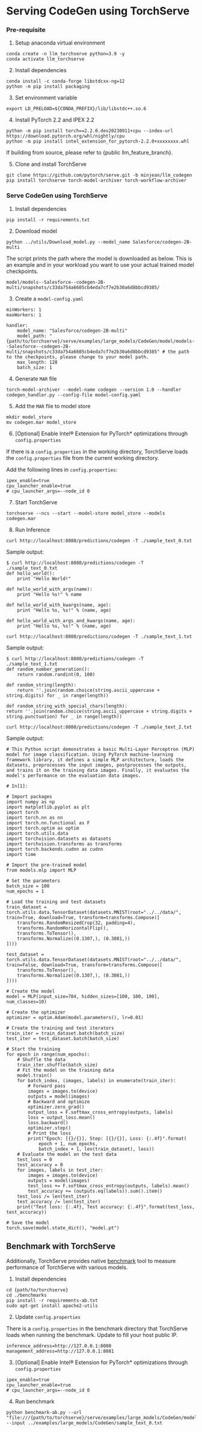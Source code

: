 # Serving CodeGen using TorchServe

### Pre-requisite
1. Setup anaconda virtual environment
```
conda create -n llm_torchserve python=3.9 -y
conda activate llm_torchserve
```

2. Install dependencies
```
conda install -c conda-forge libstdcxx-ng=12
python -m pip install packaging
```

3. Set environment variable
```
export LD_PRELOAD=${CONDA_PREFIX}/lib/libstdc++.so.6
```

4. Install PyTorch 2.2 and IPEX 2.2
```
python -m pip install torch==2.2.0.dev20230911+cpu --index-url https://download.pytorch.org/whl/nightly/cpu
python -m pip install intel_extension_for_pytorch-2.2.0+xxxxxxxx.whl
```
If building from source, please refer to {public llm_feature_branch}. 
	
5. Clone and install TorchServe
```
git clone https://github.com/pytorch/serve.git -b minjean/llm_codegen 
pip install torchserve torch-model-archiver torch-workflow-archiver
```

### Serve CodeGen using TorchServe
1. Install dependencies
```
pip install -r requirements.txt
```

2.  Download model
```
python ../utils/Download_model.py --model_name Salesforce/codegen-2B-multi
```
The script prints the path where the model is downloaded as below. This is an example and in your workload you want to use your actual trained model checkpoints.
```
model/models--Salesforce--codegen-2B-multi/snapshots/c33da754a6605cb4eda7cf7e2b30a6d8bbcd9385/
```

3. Create a `model-config.yaml`
```
minWorkers: 1
maxWorkers: 1

handler:
    model_name: "Salesforce/codegen-2B-multi"
    model_path: "{path/to/torchserve}/serve/examples/large_models/CodeGen/model/models--Salesforce--codegen-2B-multi/snapshots/c33da754a6605cb4eda7cf7e2b30a6d8bbcd9385" # the path to the checkpoints, please change to your model path.
    max_length: 128
    batch_size: 1
```

4. Generate `MAR` file
```
torch-model-archiver --model-name codegen --version 1.0 --handler codegen_handler.py --config-file model-config.yaml
```

5. Add the `MAR` file to model store
```
mkdir model_store
mv codegen.mar model_store
```

6. [Optional] Enable Intel® Extension for PyTorch* optimizations through `config.properties`

If there is a `config.properties` in the working directory, TorchServe loads the `config.properties` file from the current working directory.

Add the following lines in `config.properties`:
```
ipex_enable=true
cpu_launcher_enable=true
# cpu_launcher_args=--node_id 0
```

7. Start TorchServe
```
torchserve --ncs --start --model-store model_store --models codegen.mar
```

8. Run Inference
```
curl http://localhost:8080/predictions/codegen -T ./sample_text_0.txt
```
Sample output:
```
$ curl http://localhost:8080/predictions/codegen -T ./sample_text_0.txt
def hello_world():
    print "Hello World!"

def hello_world_with_args(name):
    print "Hello %s!" % name

def hello_world_with_kwargs(name, age):
    print "Hello %s, %s!" % (name, age)

def hello_world_with_args_and_kwargs(name, age):
    print "Hello %s, %s!" % (name, age)
```

```
curl http://localhost:8080/predictions/codegen -T ./sample_text_1.txt
```
Sample output:  
```
$ curl http://localhost:8080/predictions/codegen -T ./sample_text_1.txt
def random_number_generation():
    return random.randint(0, 100)

def random_string(length):
    return ''.join(random.choice(string.ascii_uppercase + string.digits) for _ in range(length))

def random_string_with_special_chars(length):
return ''.join(random.choice(string.ascii_uppercase + string.digits + string.punctuation) for _ in range(length))
```

```
curl http://localhost:8080/predictions/codegen -T ./sample_text_2.txt
```
Sample output:  
```
# This Python script demonstrates a basic Multi-Layer Perceptron (MLP) model for image classification. Using PyTorch machine-learning framework library, it defines a simple MLP architecture, loads the datasets, preprocesses the input images, postprocesses the outputs, and trains it on the training data images. Finally, it evaluates the model's performance on the evaluation data images.

# In[1]:

# Import packages
import numpy as np
import matplotlib.pyplot as plt
import torch
import torch.nn as nn
import torch.nn.functional as F
import torch.optim as optim
import torch.utils.data
import torchvision.datasets as datasets
import torchvision.transforms as transforms
import torch.backends.cudnn as cudnn
import time

# Import the pre-trained model
from models.mlp import MLP

# Set the parameters
batch_size = 100
num_epochs = 1

# Load the training and test datasets
train_dataset = torch.utils.data.TensorDataset(datasets.MNIST(root="../../data/", train=True, download=True, transform=transforms.Compose([
    transforms.RandomResizedCrop(32, padding=4),
    transforms.RandomHorizontalFlip(),
    transforms.ToTensor(),
    transforms.Normalize((0.1307,), (0.3081,))
])))

test_dataset = torch.utils.data.TensorDataset(datasets.MNIST(root="../../data/", train=False, download=True, transform=transforms.Compose([
    transforms.ToTensor(),
    transforms.Normalize((0.1307,), (0.3081,))
])))

# Create the model
model = MLP(input_size=784, hidden_sizes=[100, 100, 100], num_classes=10)

# Create the optimizer
optimizer = optim.Adam(model.parameters(), lr=0.01)

# Create the training and test iterators
train_iter = train_dataset.batch(batch_size)
test_iter = test_dataset.batch(batch_size)

# Start the training
for epoch in range(num_epochs):
    # Shuffle the data
    train_iter.shuffle(batch_size)
    # Fit the model on the training data
    model.train()
    for batch_index, (images, labels) in enumerate(train_iter):
        # Forward pass
        images = images.to(device)
        outputs = model(images)
        # Backward and optimize
        optimizer.zero_grad()
        output_loss = F.softmax_cross_entropy(outputs, labels)
        loss = output_loss.mean()
        loss.backward()
        optimizer.step()
        # Print the loss
        print("Epoch: [{}/{}], Step: [{}/{}], Loss: {:.4f}".format(
            epoch + 1, num_epochs,
            batch_index + 1, len(train_dataset), loss))
    # Evaluate the model on the test data
    test_loss = 0
    test_accuracy = 0
    for images, labels in test_iter:
        images = images.to(device)
        outputs = model(images)
        test_loss += F.softmax_cross_entropy(outputs, labels).mean()
        test_accuracy += (outputs.eq(labels)).sum().item()
    test_loss /= len(test_iter)
    test_accuracy /= len(test_iter)
    print("Test loss: {:.4f}, Test accuracy: {:.4f}".format(test_loss, test_accuracy))

# Save the model
torch.save(model.state_dict(), "model.pt")
```

## Benchmark with TorchServe 
Additionally, TorchServe provides native [benchmark](https://github.com/pytorch/serve/tree/master/benchmarks) tool to measure performance of TorchServe with various models. 

1. Install dependencies
```
cd {path/to/torchserve}
cd ./benchmarks
pip install -r requirements-ab.txt
sudo apt-get install apache2-utils
```

2. Update `config.properties`

There is a `config.properties` in the benchmark directory that TorchServe loads when running the benchmark. Update to fill your host public IP.
```
inference_address=http://127.0.0.1:8080  
management_address=http://127.0.0.1:8081 
```

3. [Optional] Enable Intel® Extension for PyTorch* optimizations through `config.properties`
```
ipex_enable=true
cpu_launcher_enable=true
# cpu_launcher_args=--node_id 0
```

4. Run benchmark
```
python benchmark-ab.py --url "file:///{path/to/torchserve}/serve/examples/large_models/CodeGen/model_store/codegen.mar" --input ../examples/large_models/CodeGen/sample_text_0.txt
```
